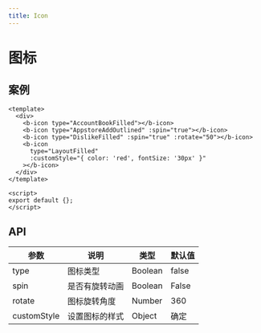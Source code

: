 ```yaml
---
title: Icon
---
```


# 图标

<template>
  <div>
    <b-icon type="AccountBookFilled"></b-icon>
    <b-icon type="AppstoreAddOutlined" :spin="true"></b-icon>
    <b-icon type="DislikeFilled" :spin="true" :rotate="50"></b-icon>
    <b-icon
      type="LayoutFilled"
      :customStyle="{ color: 'red', fontSize: '30px' }"
    ></b-icon>
  </div>
</template>

## 案例

```vue
<template>
  <div>
    <b-icon type="AccountBookFilled"></b-icon>
    <b-icon type="AppstoreAddOutlined" :spin="true"></b-icon>
    <b-icon type="DislikeFilled" :spin="true" :rotate="50"></b-icon>
    <b-icon
      type="LayoutFilled"
      :customStyle="{ color: 'red', fontSize: '30px' }"
    ></b-icon>
  </div>
</template>

<script>
export default {};
</script>
```

## API

| 参数        | 说明           | 类型    | 默认值 |
| ----------- | -------------- | ------- | ------ |
| type        | 图标类型       | Boolean | false  |
| spin        | 是否有旋转动画 | Boolean | False  |
| rotate      | 图标旋转角度   | Number  | 360    |
| customStyle | 设置图标的样式 | Object  | 确定   |
